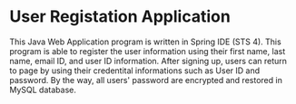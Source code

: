 # User Registation Application

This Java Web Application program is written in Spring IDE (STS 4). This program is able to register the user information using their first name, last name, email ID, and user ID information. After signing up, users can return to page by using their credentital informations such as User ID and password. By the way, all users' password are encrypted and restored in MySQL database.

